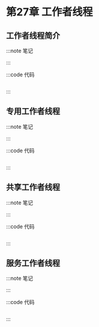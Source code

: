# 第27章 工作者线程

## 工作者线程简介

:::note 笔记

:::

:::code 代码

```js

```

:::

## 专用工作者线程

:::note 笔记

:::

:::code 代码

```js

```

:::

## 共享工作者线程

:::note 笔记

:::

:::code 代码

```js

```

:::

## 服务工作者线程

:::note 笔记

:::

:::code 代码

```js

```

:::
